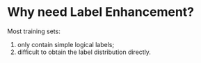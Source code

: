 # Why need Label Enhancement?

Most training sets:
1. only contain simple logical labels;
2. difficult to obtain the label distribution directly.
